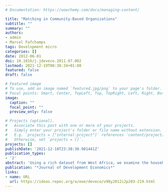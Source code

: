 ```yaml
---
# Documentation: https://wowchemy.com/docs/managing-content/

title: "Matching in Community-Based Organizations"
subtitle: ""
summary: ""
authors:
- admin
- Marcel Fafchamps
tags: Development micro
categories: []
date: 2012-06-01
doi: 10.1016/j.jdeveco.2011.07.002
lastmod: 2021-12-19T00:38:34+01:00
featured: false
draft: false

# Featured image
# To use, add an image named `featured.jpg/png` to your page's folder.
# Focal points: Smart, Center, TopLeft, Top, TopRight, Left, Right, BottomLeft, Bottom, BottomRight.
image:
  caption: ""
  focal_point: ""
  preview_only: false

# Projects (optional).
#   Associate this post with one or more of your projects.
#   Simply enter your project's folder or file name without extension.
#   E.g. `projects = ["internal-project"]` references `content/project/deep-learning/index.md`.
#   Otherwise, set `projects = []`.
projects: []
publishDate: '2021-12-18T23:38:38.981441Z'
publication_types:
- '2'
abstract: 'Using a rich dataset from West Africa, we examine the household characteristics associated with membership in community-based organizations (CBOs). We find that on average it is the more fortunate members of rural society who belong in CBOs. In Senegal, the dominant criterion is land ownership. In Burkina Faso it is age and family ties with village authorities. Ethnicity plays a role as well: CBO membership is less likely for ethnic groups that traditionally emphasize livestock raising. Next we look for evidence of assortative matching along multiple dimensions, using an original methodology based on dyadic regressions. We find robust evidence of positive assorting by physical and ethnic proximity as well as by wealth and household size. Along certain dimensions, donor-sponsored CBOs are less elitist and more inclusive. But the reverse is true for other dimensions, particularly in Burkina Faso.'
publication: "*Journal of Development Economics*"
links:
- name: URL
  url: https://ideas.repec.org/a/eee/deveco/v98y2012i2p203-219.html
---
```

